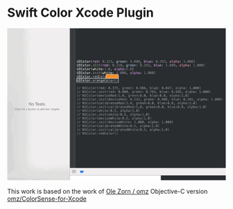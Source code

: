 # Swift Color Xcode Plugin

![demo](https://raw.githubusercontent.com/ShingoFukuyama/Swift-Color-Xcode-Plugin/master/ss1.gif)

This work is based on the work of [Ole Zorn / omz](https://github.com/omz)
Objective-C version [omz/ColorSense-for-Xcode](https://github.com/omz/ColorSense-for-Xcode)

